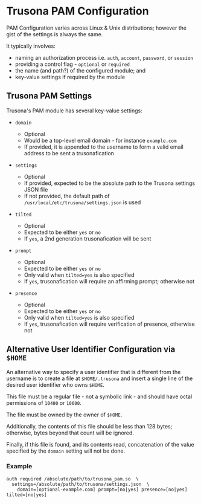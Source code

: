 # Trusona PAM Configuration

PAM Configuration varies across Linux & Unix distributions; however the gist of the settings is always the same.

It typically involves:
  - naming an authorization process i.e. `auth`, `account`, `password`, or `session`
  - providing a control flag - `optional` or `required`
  - the name (and path?) of the configured module; and
  - key-value settings if required by the module


## Trusona PAM Settings
Trusona's PAM module has several key-value settings:

- `domain`
  - Optional
  - Would be a top-level email domain - for instance `example.com`
  - If provided, it is appended to the username to form a valid email address to be sent a trusonafication

- `settings`
  - Optional
  - If provided, expected to be the absolute path to the Trusona settings JSON file
  - If not provided, the default path of `/usr/local/etc/trusona/settings.json` is used

- `tilted`
  - Optional
  - Expected to be either `yes` or `no`
  - If `yes`, a 2nd generation trusonafication will be sent

- `prompt`
  - Optional
  - Expected to be either `yes` or `no`
  - Only valid when `tilted=yes` is also specified
  - If `yes`, trusonafication will require an affirming prompt; otherwise not

- `presence`
  - Optional
  - Expected to be either `yes` or `no`
  - Only valid when `tilted=yes` is also specified
  - If `yes`, trusonafication will require verification of presence, otherwise not


## Alternative User Identifier Configuration via `$HOME`

An alternative way to specify a user identifier that is different from the username is to create a file at `$HOME/.trusona` and insert a single line of the desired user identifier who owns `$HOME`.

This file must be a regular file - not a symbolic link - and should have octal permissions of `10400` or `10600`.

The file must be owned by the owner of `$HOME`.

Additionally, the contents of this file should be less than 128 bytes; otherwise, bytes beyond that count will be ignored.

Finally, if this file is found, and its contents read, concatenation of the value specified by the `domain` setting will not be done.



### Example

```plain
auth required /absolute/path/to/trusona_pam.so  \
  settings=/absolute/path/to/trusona/settings.json  \
    domain=[optional-example.com] prompt=[no|yes] presence=[no|yes] tilted=[no|yes]
```
